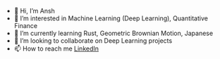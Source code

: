 - 👋 Hi, I’m Ansh
- 👀 I’m interested in Machine Learning (Deep Learning), Quantitative Finance
- 🌱 I’m currently learning Rust, Geometric Brownian Motion, Japanese
- 💞️ I’m looking to collaborate on Deep Learning projects
- 📫 How to reach me [LinkedIn](https://www.linkedin.com/in/anshuman-singh-3b2496142/)

<!---
MrMoneyInTheBank/MrMoneyInTheBank is a ✨ special ✨ repository because its `README.md` (this file) appears on your GitHub profile.
You can click the Preview link to take a look at your changes.
--->
